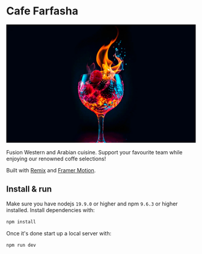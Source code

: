 # Cafe Farfasha

[![Site preview](/public/site-preview.png)](https://cafefarfasha.com)

Fusion Western and Arabian cuisine. Support your favourite team while enjoying our renowned coffe selections!

Built with [Remix](https://remix.run/) and [Framer Motion](https://www.framer.com/motion/).

## Install & run

Make sure you have nodejs `19.9.0` or higher and npm `9.6.3` or higher installed. Install dependencies with:

```bash
npm install
```

Once it's done start up a local server with:

```bash
npm run dev
```
